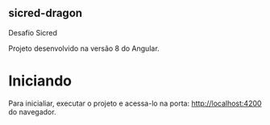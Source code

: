 ## sicred-dragon
Desafio Sicred

Projeto desenvolvido na versão 8 do Angular.

# Iniciando

Para inicialiar, executar o projeto e acessa-lo na porta: [http://localhost:4200](http://localhost:4200) do navegador.